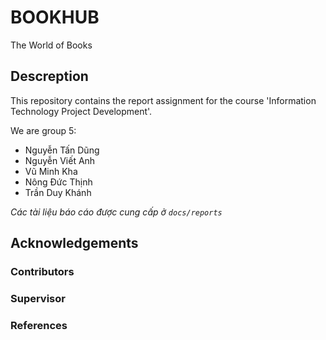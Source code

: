 # BOOKHUB
The World of Books

## Descreption

This repository contains the report assignment for the course 'Information Technology Project Development'.

We are group 5:
- Nguyễn Tấn Dũng
- Nguyễn Viết Anh
- Vũ Minh Kha
- Nông Đức Thịnh
- Trần Duy Khánh

*Các tài liệu báo cáo được cung cấp ở `docs/reports`*

## Acknowledgements

### Contributors

### Supervisor

### References
